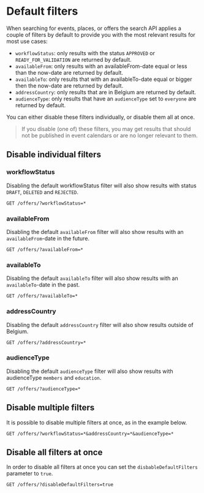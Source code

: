 # Default filters

When searching for events, places, or offers the search API applies a couple of filters by default to provide you with the most relevant results for most use cases:

* `workflowStatus`: only results with the status `APPROVED` or `READY_FOR_VALIDATION` are returned by default.
* `availableFrom`: only results with an availableFrom-date equal or less than the now-date are returned by default.
* `availableTo`: only results that with an availableTo-date equal or bigger then the now-date are returned by default.
* `addressCountry`: only results that are in Belgium are returned by default.
* `audienceType`: only results that have an `audienceType` set to `everyone` are returned by default.

You can either disable these filters individually, or disable them all at once.

<!-- theme: info -->

> If you disable (one of) these filters, you may get results that should not be published in event calendars or are no longer relevant to them.

## Disable individual filters

### workflowStatus

Disabling the default workflowStatus filter will also show results with status `DRAFT`, `DELETED` and `REJECTED`.

```
GET /offers/?workflowStatus=*
```

### availableFrom

Disabling the default `availableFrom` filter will also show results with an `availableFrom`-date in the future.

```
GET /offers/?availableFrom=*
```

### availableTo

Disabling the default `availableTo` filter will also show results with an `availableTo`-date in the past.

```
GET /offers/?availableTo=*
```

### addressCountry

Disabling the default `addressCountry` filter will also show results outside of Belgium.

```
GET /offers/?addressCountry=*
```

### audienceType

Disabling the default `audienceType` filter will also show results with audienceType `members` and `education`.

```
GET /offers/?audienceType=*
```

## Disable multiple filters

It is possible to disable multiple filters at once, as in the example below.

```
GET /offers/?workflowStatus=*&addressCountry=*&audienceType=*
```

## Disable all filters at once

In order to disable all filters at once you can set the `disbableDefaultFilters` parameter to `true`.

```
GET /offers/?disableDefaultFilters=true
```
